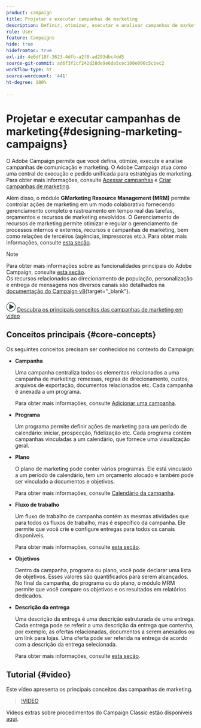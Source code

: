 ```yaml
---
product: campaign
title: Projetar e executar campanhas de marketing
description: Definir, otimizar, executar e analisar campanhas de marketing
role: User
feature: Campaigns
hide: true
hidefromtoc: true
exl-id: 4e0df18f-3623-4dfb-a2f8-ad293dbc4dd5
source-git-commit: ad6f3f2cf242d28de9e6da5cec100e096c5cbec2
workflow-type: ht
source-wordcount: '441'
ht-degree: 100%

---
```


# Projetar e executar campanhas de marketing{#designing-marketing-campaigns}


O Adobe Campaign permite que você defina, otimize, execute e analise campanhas de comunicação e marketing. O Adobe Campaign atua como uma central de execução e pedido unificada para estratégias de marketing. Para obter mais informações, consulte [Acessar campanhas](../../distributed/using/accessing-campaigns.md) e [Criar campanhas de marketing](../../campaign/using/setting-up-marketing-campaigns.md).

Além disso, o módulo **GMarketing Resource Management (MRM)** permite controlar ações de marketing em um modo colaborativo fornecendo gerenciamento completo e rastreamento em tempo real das tarefas, orçamentos e recursos de marketing envolvidos. O Gerenciamento de recursos de marketing permite otimizar e regular o gerenciamento de processos internos e externos, recursos e campanhas de marketing, bem como relações de terceiros (agências, impressoras etc.). Para obter mais informações, consulte [esta seção](../../mrm/using/about-marketing-resource-management.md).

>[!NOTE]
>
>Para obter mais informações sobre as funcionalidades principais do Adobe Campaign, consulte [esta seção](../../platform/using/about-adobe-campaign-classic.md).\
>Os recursos relacionados ao direcionamento de população, personalização e entrega de mensagens nos diversos canais são detalhados na [documentação do Campaign v8](https://experienceleague.adobe.com/docs/campaign/campaign-v8/send/create-message.html?lang=pt-BR){target="_blank"}.

![](assets/do-not-localize/how-to-video.png) [Descubra os principais conceitos das campanhas de marketing em vídeo](#video)

## Conceitos principais {#core-concepts}

Os seguintes conceitos precisam ser conhecidos no contexto do Campaign:

* **Campanha**

  Uma campanha centraliza todos os elementos relacionados a uma campanha de marketing: remessas, regras de direcionamento, custos, arquivos de exportação, documentos relacionados etc. Cada campanha é anexada a um programa.

  Para obter mais informações, consulte [Adicionar uma campanha](../../campaign/using/setting-up-marketing-campaigns.md#adding-a-campaign).

* **Programa**

  Um programa permite definir ações de marketing para um período de calendário: iniciar, prospecção, fidelização etc. Cada programa contém campanhas vinculadas a um calendário, que fornece uma visualização geral.

* **Plano**

  O plano de marketing pode conter vários programas. Ele está vinculado a um período de calendário, tem um orçamento alocado e também pode ser vinculado a documentos e objetivos.

  Para obter mais informações, consulte [Calendário da campanha](../../campaign/using/accessing-marketing-campaigns.md#campaign-calendar).

* **Fluxo de trabalho**

  Um fluxo de trabalho de campanha contém as mesmas atividades que para todos os fluxos de trabalho, mas é específico da campanha. Ele permite que você crie e configure entregas para todos os canais disponíveis.

  Para obter mais informações, consulte [esta seção](../../campaign/using/marketing-campaign-deliveries.md#building-the-main-target-in-a-workflow).

* **Objetivos**

  Dentro da campanha, programa ou plano, você pode declarar uma lista de objetivos. Esses valores são quantificados para serem alcançados. No final da campanha, do programa ou do plano, o módulo MRM permite que você compare os objetivos e os resultados em relatórios dedicados.

* **Descrição da entrega**

  Uma descrição da entrega é uma descrição estruturada de uma entrega. Cada entrega pode se referir a uma descrição da entrega que contenha, por exemplo, as ofertas relacionadas, documentos a serem anexados ou um link para lojas. Uma oferta pode ser referida na entrega de acordo com a descrição da entrega selecionada.

  Para obter mais informações, consulte [esta seção](../../campaign/using/marketing-campaign-deliveries.md#associating-and-structuring-resources-linked-via-a-delivery-outline).

## Tutorial {#video}

Este vídeo apresenta os principais conceitos das campanhas de marketing.

>[!VIDEO](https://video.tv.adobe.com/v/35131?quality=12)

Vídeos extras sobre procedimentos do Campaign Classic estão disponíveis [aqui](https://experienceleague.adobe.com/docs/campaign-classic-learn/tutorials/overview.html?lang=pt-BR).

